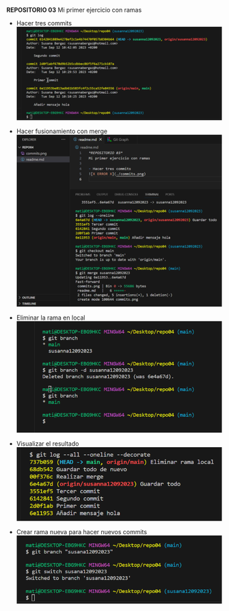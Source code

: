 **REPOSITORIO 03**
Mi primer ejercicio con ramas

- Hacer tres commits
![X ERROR X](./commits.png)

- Hacer fusionamiento con merge
![X ERROR X](./merge.png)

- Eliminar la rama en local
![X ERROR X](./eliminarRamaLocal.png)

- Visualizar el resultado
![X ERROR X](./visualizarResultado.png)

- Crear rama nueva para hacer nuevos commits
![X ERROR X](./nuevaRamaEjercicio5.png)

